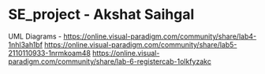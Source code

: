 # SE_project - Akshat Saihgal

UML Diagrams - 
https://online.visual-paradigm.com/community/share/lab4-1nhl3ah1bf
https://online.visual-paradigm.com/community/share/lab5-2110110933-1nrmkoam48
https://online.visual-paradigm.com/community/share/lab-6-registercab-1olkfyzakc


